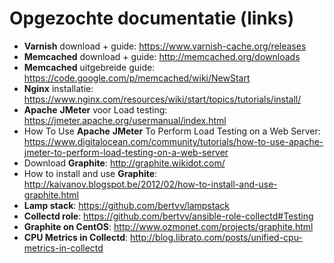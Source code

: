 # Opgezochte documentatie (links) #

* **Varnish** download + guide: https://www.varnish-cache.org/releases
* **Memcached** download + guide: http://memcached.org/downloads
* **Memcached** uitgebreide guide: https://code.google.com/p/memcached/wiki/NewStart
* **Nginx** installatie: https://www.nginx.com/resources/wiki/start/topics/tutorials/install/
* **Apache** **JMeter** voor Load testing: https://jmeter.apache.org/usermanual/index.html
* How To Use **Apache** **JMeter** To Perform Load Testing on a Web Server: https://www.digitalocean.com/community/tutorials/how-to-use-apache-jmeter-to-perform-load-testing-on-a-web-server
* Download **Graphite**: http://graphite.wikidot.com/
* How to install and use **Graphite**: http://kaivanov.blogspot.be/2012/02/how-to-install-and-use-graphite.html
* **Lamp stack**: https://github.com/bertvv/lampstack 
*  **Collectd role**: https://github.com/bertvv/ansible-role-collectd#Testing
*  **Graphite on CentOS**: http://www.ozmonet.com/projects/graphite.html
*  **CPU Metrics in Collectd**: http://blog.librato.com/posts/unified-cpu-metrics-in-collectd